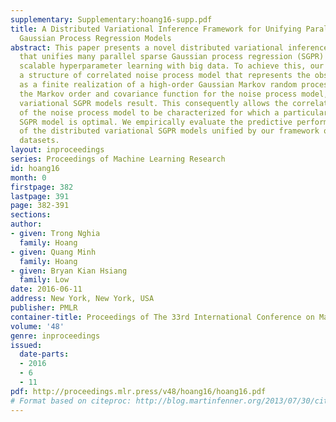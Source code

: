 ```yaml
---
supplementary: Supplementary:hoang16-supp.pdf
title: A Distributed Variational Inference Framework for Unifying Parallel Sparse
  Gaussian Process Regression Models
abstract: This paper presents a novel distributed variational inference framework
  that unifies many parallel sparse Gaussian process regression (SGPR) models for
  scalable hyperparameter learning with big data. To achieve this, our framework exploits
  a structure of correlated noise process model that represents the observation noises
  as a finite realization of a high-order Gaussian Markov random process. By varying
  the Markov order and covariance function for the noise process model, different
  variational SGPR models result. This consequently allows the correlation structure
  of the noise process model to be characterized for which a particular variational
  SGPR model is optimal. We empirically evaluate the predictive performance and scalability
  of the distributed variational SGPR models unified by our framework on two real-world
  datasets.
layout: inproceedings
series: Proceedings of Machine Learning Research
id: hoang16
month: 0
firstpage: 382
lastpage: 391
page: 382-391
sections: 
author:
- given: Trong Nghia
  family: Hoang
- given: Quang Minh
  family: Hoang
- given: Bryan Kian Hsiang
  family: Low
date: 2016-06-11
address: New York, New York, USA
publisher: PMLR
container-title: Proceedings of The 33rd International Conference on Machine Learning
volume: '48'
genre: inproceedings
issued:
  date-parts:
  - 2016
  - 6
  - 11
pdf: http://proceedings.mlr.press/v48/hoang16/hoang16.pdf
# Format based on citeproc: http://blog.martinfenner.org/2013/07/30/citeproc-yaml-for-bibliographies/
---
```

